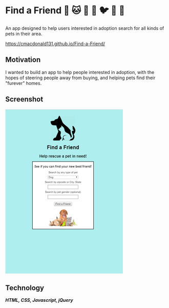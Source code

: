 # Find a Friend :dog: :cat: :horse: :pig: :bird: :snake: :turtle:

An app designed to help users interested in adoption search for all kinds of pets in their area.

https://cmacdonald131.github.io/Find-a-Friend/

## Motivation

I wanted to build an app to help people interested in adoption, with the hopes of steering people away from buying, and helping pets find their "furever" homes.

## Screenshot

![screenshot](images/screenshot2.png)

## Technology

_**HTML, CSS, Javascript, jQuery**_
